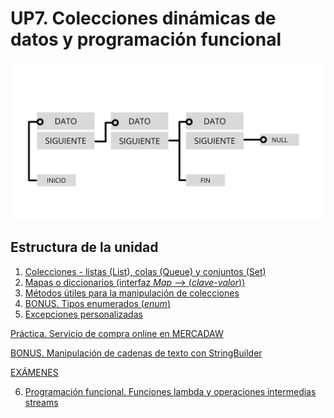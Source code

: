 # UP7. Colecciones dinámicas de datos y programación funcional
![estructuras](estructuras.png)

## Estructura de la unidad
1.  [Colecciones - listas (List), colas (Queue) y conjuntos (Set)]()
2.  [Mapas o diccionarios (interfaz _Map_ --> (_clave-valor_))]()
3.  [Métodos útiles para la manipulación de colecciones]()
4.  [BONUS. Tipos enumerados (_enum_)]()
5.  [Excepciones personalizadas]()

[Práctica. Servicio de compra online en MERCADAW]()

[BONUS. Manipulación de cadenas de texto con StringBuilder]()

[EXÁMENES]()

6. [Programación funcional. Funciones lambda y operaciones intermedias streams]()
